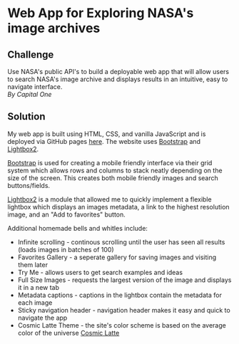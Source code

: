 # Web App for Exploring NASA's image archives

## Challenge
Use NASA's public API's to build a deployable web app that will allow users to search NASA's image archive and displays results in an intuitive, easy to navigate interface.   
*By Capital One*

## Solution
My web app is built using HTML, CSS, and vanilla JavaScript and is deployed via GitHub pages [here](https://nalingaddis.github.io). The website uses [Bootstrap](https://getbootstrap.com/) and [Lightbox2](https://lokeshdhakar.com/projects/lightbox2). 
   
[Bootstrap](https://getbootstrap.com/) is used for creating a mobile friendly interface via their grid system which allows rows and columns to stack neatly depending on the size of the screen. This creates both mobile friendly images and search buttons/fields.
   
[Lightbox2](https://lokeshdhakar.com/projects/lightbox2) is a module that allowed me to quickly implement a flexible lightbox which displays an images metadata, a link to the highest resolution image, and an "Add to favorites" button.  

Additional homemade bells and whitles include:
* Infinite scrolling - continous scrolling until the user has seen all results (loads images in batches of 100)
* Favorites Gallery - a seperate gallery for saving images and visiting them later
* Try Me - allows users to get search examples and ideas
* Full Size Images - requests the largest version of the image and displays it in a new tab
* Metadata captions - captions in the lightbox contain the metadata for each image
* Sticky navigation header - navigation header makes it easy and quick to navigate the app
* Cosmic Latte Theme - the site's color scheme is based on the average color of the universe [Cosmic Latte](https://apod.nasa.gov/apod/ap091101.html)
